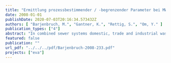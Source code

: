 ```yaml
---
title: "Ermittlung prozessbestimmender / -begrenzender Parameter bei MW-Zufluss auf Kläranlagen. Prüfung der Übertragbarkeit auf die Kläranlagen Berlins"
date: 2008-01-01
publishDate: 2020-07-03T20:16:34.573432Z
authors: [ "Barjenbruch, M.", "Gantner, K.", "Rettig, S.", "Om, Y." ]
publication_types: ["4"]
abstract: "In combined sewer systems domestic, trade and industrial waste water and in case of rainfall events significant volumes of storm water are collected and transported to wastewater treatment plants (wwtp). In the frame of this study a literature review on the impact of combined water inflow on wastewater treatment and the identification of critical system processes and parameters has been carried out. The objective of this work was to study the possibilities of an optimal charging of wwtps during rain and to analyse in how far those concepts could be transferred to Berlin plants. When the inflow of combined sewage to the wwtp increases, screening waste increases, too. However, this is no problem if the screening capacity is sufficient. In the primary settler the formation of primary sludge increases due to the higher inflow load. Concerning dissolved substances there can be an adverse effect when the highly concentrated content of the primary settler is pushed into the biological tanks. To ensure a reliable separation of the primary sludge a hydraulic residence time of 30 minutes is recommended. In literature, the processes of nitrification, biological P removal and the separation of the activated sludge in the final clarifier have been identified as being most critical during combined water inflow. Usually, effluent concentrations of the critical parameters increase only at the beginning of a rain event. Due to the dilution effect that typically can be observed after a maximum duration of 2 hours the concentrations then keep constant again. The process of biological P elimination can be supplemented by chemical P precipitation to avoid critical effluent concentrations during combined water inflow. In the aerated zone the oxygen content can be regulated to improve P incorporation. In the past, in Germany combined water inflow to the wwtp was limited to 2*Qwastewater+Qinfiltration (according to the standard ATV-A 131, 1991). However, the treatment capacity of wwtps that have been designed according to ATV-A 131 (1991) may exceed this value. According to the standard ATV-DVWK-A 198 an inflow of 3-6 times the average dry weather flow may be possible. In literature it can be found that factors of 3 to max. 4 have been realized successfully. Hence, in praxis the peak factor for combined water inflow is rather in the lower range given in ATV-DVWK-A 198. In Berlin the approach given in ATV-DVWK-A 198 will not be applicable. Since wastewater transport is realised via long pressure mains the dilution by stormwater reaches the wwtps only after 5-10 hours. In contrary to wwtps that are directly connected to a gravity sewer system, this Berlin situation leads to long-lasting disturbances of the processes in the activated sludge tanks and in the final clarifiers. However, it must be mentioned that only few information was available on the behavior of the Berlin wwtps during combined water inflow (mainly inflow data). At some wwtps (Stahnsdorf and Ruhleben) an adapted sporadic increase of the inflow rates during rain may be possible. The “bypass process” and an adapted oxygen regulation may be further interesting options for the management of combined water at the wwtp. However, the “bypassprocess” has not yet been tested in situations with long-lasting (5-10 hours) high load situations. The most important options for the reduction of combined water overflows in Berlin will still be the unsealing of currently impervious surfaces, the reconfiguration of the combined sewer system into a modified system (preventing stormwater to enter the combined sewer), the prevention of stormwater inflow into the sanitary sewers of the separate system and the construction and (real-time) control of storage capacities within the combined sewer system. In the future it would be desirable to charge the Berlin wwtps in accordance to their actual capacities based on measurement information. Thus, an optimisation between combined water treatment (reduction of combined water overflows) and the capacity and resilience of the plant could be realised. Therefore, a system for the assessment of the actual capacity of a wwtp (nitrification, final clarification) would be needed."
featured: false
publication: ""
url_pdf: "../../../pdf/Barjenbruch-2008-233.pdf"
projects: ["eva"]
---
```


